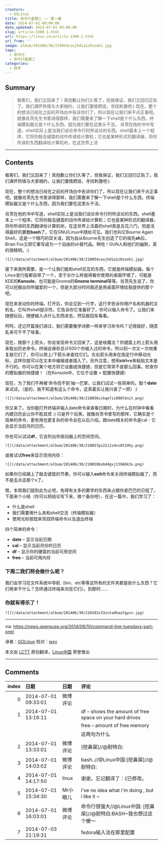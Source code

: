 ```yaml
---
creators:
  - GOLinux
title: 命令行星期二 —— 第一篇
date: 2014-07-01 09:00:00
date_updated: 2014-07-01 09:00:00
slug: article-3300-1.html
url: https://linux.cn/article-3300-1.html
url_from: ''
image: album/201406/30/210054coxjhdia1z0zoohi.jpg
tags:
  - 命令行
  - 命令行星期二
categories:
  - 技术
---
```


## Summary

> 极客们，我们又回来了！真抱歉让你们久等了，但我保证，我们又回归正轨了。我们满怀热情与大家相约，让我们激情燃烧，寻找刺激吧:) 现在，整个的想法已经在之前的开场白中告诉你们了，所以现在让我们来干点正事吧。就像肖茨先生书里讲得那样，我们需要来了解一下shell是个什么东西，终端模拟器又是个什么东西，因为我们要在这里头干活。 肖茨在他的书中写道，shell实际上是当我们谈论命令行时所谈论的东西。shell基本上一个程序，它将你敲击键盘的动作传递给计算机；它也是某种形式的翻译器，将你所讲的东西翻译给计算机听。在这世界上活

***

<!-- more -->

## Contents

极客们，我们又回来了！真抱歉让你们久等了，但我保证，我们又回归正轨了。我们满怀热情与大家相约，让我们激情燃烧，寻找刺激吧:)

现在，整个的想法已经在之前的开场白中告诉你们了，所以现在让我们来干点正事吧。就像肖茨先生书里讲得那样，我们需要来了解一下shell是个什么东西，终端模拟器又是个什么东西，因为我们要在这里头干活。

肖茨在他的书中写道，shell实际上是当我们谈论命令行时所谈论的东西。shell基本上一个程序，它将你敲击键盘的动作传递给计算机；它也是某种形式的翻译器，将你所讲的东西翻译给计算机听。在这世界上活着的shell真是五花八门，但是活得最好的要数**bash**了，它在GNU/Linux中随处可见。我们也叫它Bourne Again Shell，这是一个精巧的双关语，因为自从Bourne先生创造了它的祖先**sh**后，Brian Fox又把它重写成为一个自由的sh替代品。啊哈！GUN人和他们的幽默，真的很精明。:)

`![](/data/attachment/album/201406/30/210054coxjhdia1z0zoohi.jpg)`

接下来我所需要，是一个让我们能和shell交互的东西，它就是终端模拟器。每个Linux发行版都自带了一个，至于长什么样就得看你使用的桌面环境了，可能是KDE的**Konsole**，也可能是Gnome的**Gnome terminal**等等。肖茨先生说了，你可以挖掘出你所偏爱的一个，但是大部分时间我还是用桌面环境给我提供的那个吧。

现在来发动你的终端。打开后，你会见到一行字，这行字告诉你用户名和机器的主机名，它叫作shell提示符。它告诉你它准备好了，你可以输入命令了。让我们来随便玩玩，随便输入点什么东西进去，然后敲回车看看。

呵呵，还记开篇我们讲过，我们需要像学诗歌一样来学习命令吗？记得就好，随意乱来可干不了啥事。

现在，按那个上箭头，你会发现命令又回来了。这是啥魔法？你键盘上的上箭头用来取出历史命令。终端会保存总计500个你输入过的命令，所以别一次又一次地重复敲它们了，你可以用上/下箭头来查找它们。左右箭头用来在指定行中移动光标，这样你就可以在文本中编辑或者插入了。另外注意，想用**ctrl+v**来粘贴文本是不行的。你可以在某个地方将它设置成快捷键，但是它常常不是那么回事。检查你的模拟器的快捷键！（在Konsole中，它位于设置 > 配置快捷键）

现在，为了我们不再被‘命令找不到’抽一巴掌，让我们试试一些简单的。敲个**date**来试试。（是的，我不知道有这么个命令，这真着实让我兴奋了一把）:)

`![](/data/attachment/album/201406/30/210056vikqefzi000l6nit.png)`

你又来了。当你能打开终端并输入date命令来查看日期时，为什么在时钟中看看内建日历会让你不胜其烦 :) 只是开个玩笑。就像肖茨书里写的那样，它确实是个简单的命令，更有用也更复杂的命令会在以后介绍。跟date相关的命令是cal - 它会显示当前月的日历。

你也可以试试**df**，它会列出你驱动器上的空闲空间。

`![](/data/attachment/album/201406/30/210057ps22i2z4xs8t24hy.png)`

或者试试**free**来显示空闲内存：

`![](/data/attachment/album/201406/30/210059bxbd4gxj13966k3x.png)`

如果你已经跟上了敲击键盘的节奏，你可以输入**exit**命令来关闭终端模拟器了，而不是去点击那个x了。

嗯，本周我们就到此为止吧，免得有太多的要学的东西来占据你紧巴巴的日程了。下面来个小结（你可以把结论写下来，做个备份吧），在这一篇中，我们学习了：

* 什么是shell
* 我们需要用什么来和shell交流（终端模拟器）
* 使用光标按钮来驾驭终端命令以及退出终端

四个简单的命令：

* **date** – 显示当前日期
* **cal** – 显示当前月份的日历
* **df** – 显示你的硬盘的当前可用空间
* **free** – 当前可用内存

### 下周二我们将会做什么呢？

我们会学习在文件系统中导航（bin、etc等等这所有的文件夹都是些什么东西？它们用来干什么？怎样通过终端来浏览它们）。到那时……

### 你就有得乐了！

`![](/data/attachment/album/201406/30/210101x33zvtadhaa7gyvv.jpg)`

---

via: <https://news.opensuse.org/2014/06/10/command-line-tuesdays-part-one/>

译者：[GOLinux](https://github.com/GOLinux) 校对：[wxy](https://github.com/wxy)

本文由 [LCTT](https://github.com/LCTT/TranslateProject) 原创翻译，[Linux中国](https://linux.cn/) 荣誉推出

***

## Comments

|   index | 日期                | 日期     | 评论                                                                    |
|--------:|:--------------------|:---------|:------------------------------------------------------------------------|
|       0 | 2014-07-01 09:33:01 | 微博评论 |                                                                         |
|       1 | 2014-07-01 13:16:11 |          | df – shows the amount of free space on your hard drives<br />     |
|         |                     |          | free – amount of free memory<br />                                |
|         |                     |          | 这两句为什么                                                            |
|       2 | 2014-07-01 13:33:01 | 微博评论 | [挖鼻屎]//@耐特白:                                                |
|       3 | 2014-07-01 14:03:02 | 微博评论 | bash..//@Linux中国:[挖鼻屎]//@耐特白:                             |
|       4 | 2014-07-01 14:17:50 | linux    | 谢谢，忘记翻译了：《已修改。                                      |
|       5 | 2014-07-01 15:34:30 | Mr小眼儿 | i've no idea what i'm doing , but i like it ~                     |
|       6 | 2014-07-01 16:03:01 | 微博评论 | 命令行很强大//@Linux中国: [挖鼻屎]//@耐特白:BASH~我也想过这个梗～ |
|       7 | 2014-07-03 21:19:31 |          | fedora输入法在那里配置                                            |
